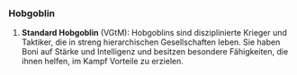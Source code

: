 
### **Hobgoblin**

1. **Standard Hobgoblin** (VGtM): Hobgoblins sind disziplinierte Krieger und Taktiker, die in streng hierarchischen Gesellschaften leben. Sie haben Boni auf Stärke und Intelligenz und besitzen besondere Fähigkeiten, die ihnen helfen, im Kampf Vorteile zu erzielen.